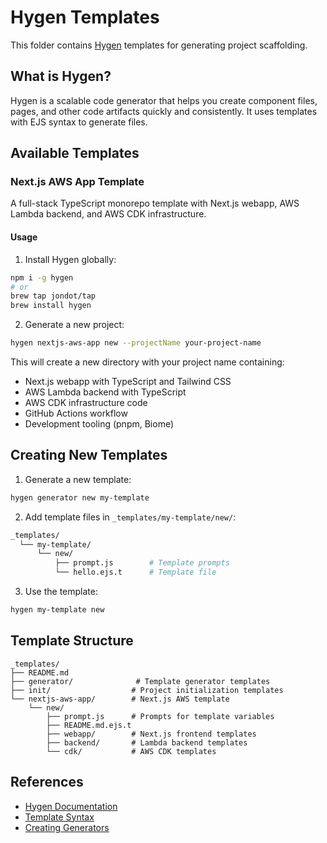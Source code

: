 # Hygen Templates

This folder contains [Hygen](https://www.hygen.io/) templates for generating project scaffolding.

## What is Hygen?

Hygen is a scalable code generator that helps you create component files, pages, and other code artifacts quickly and consistently. It uses templates with EJS syntax to generate files.

## Available Templates

### Next.js AWS App Template

A full-stack TypeScript monorepo template with Next.js webapp, AWS Lambda backend, and AWS CDK infrastructure.

#### Usage

1. Install Hygen globally:
```bash
npm i -g hygen
# or
brew tap jondot/tap
brew install hygen
```

2. Generate a new project:
```bash
hygen nextjs-aws-app new --projectName your-project-name
```

This will create a new directory with your project name containing:
- Next.js webapp with TypeScript and Tailwind CSS
- AWS Lambda backend with TypeScript
- AWS CDK infrastructure code
- GitHub Actions workflow
- Development tooling (pnpm, Biome)

## Creating New Templates

1. Generate a new template:
```bash
hygen generator new my-template
```

2. Add template files in `_templates/my-template/new/`:
```bash
_templates/
  └── my-template/
      └── new/
          ├── prompt.js        # Template prompts
          └── hello.ejs.t      # Template file
```

3. Use the template:
```bash
hygen my-template new
```

## Template Structure

```
_templates/
├── README.md
├── generator/              # Template generator templates
├── init/                  # Project initialization templates
└── nextjs-aws-app/        # Next.js AWS template
    └── new/
        ├── prompt.js      # Prompts for template variables
        ├── README.md.ejs.t
        ├── webapp/        # Next.js frontend templates
        ├── backend/       # Lambda backend templates
        └── cdk/           # AWS CDK templates
```

## References

- [Hygen Documentation](https://www.hygen.io/docs/quick-start)
- [Template Syntax](https://www.hygen.io/docs/templates)
- [Creating Generators](https://www.hygen.io/docs/generators) 